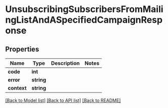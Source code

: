 # UnsubscribingSubscribersFromMailingListAndASpecifiedCampaignResponse

## Properties
Name | Type | Description | Notes
------------ | ------------- | ------------- | -------------
**code** | **int** |  | 
**error** | **string** |  | 
**context** | **string** |  | 

[[Back to Model list]](../README.md#documentation-for-models) [[Back to API list]](../README.md#documentation-for-api-endpoints) [[Back to README]](../README.md)


